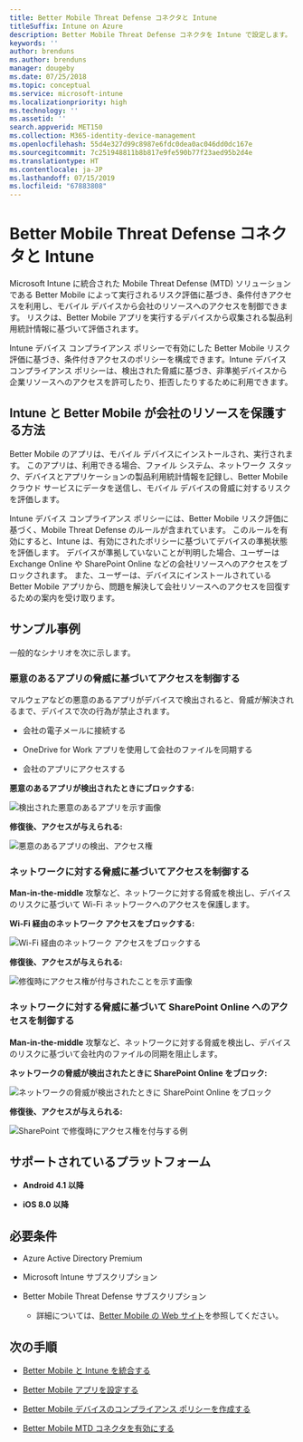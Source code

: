 ```yaml
---
title: Better Mobile Threat Defense コネクタと Intune
titleSuffix: Intune on Azure
description: Better Mobile Threat Defense コネクタを Intune で設定します。
keywords: ''
author: brenduns
ms.author: brenduns
manager: dougeby
ms.date: 07/25/2018
ms.topic: conceptual
ms.service: microsoft-intune
ms.localizationpriority: high
ms.technology: ''
ms.assetid: ''
search.appverid: MET150
ms.collection: M365-identity-device-management
ms.openlocfilehash: 55d4e327d99c8987e6fdc0dea0ac046dd0dc167e
ms.sourcegitcommit: 7c251948811b8b817e9fe590b77f23aed95b2d4e
ms.translationtype: HT
ms.contentlocale: ja-JP
ms.lasthandoff: 07/15/2019
ms.locfileid: "67883808"
---
```

# <a name="better-mobile-threat-defense-connector-with-intune"></a>Better Mobile Threat Defense コネクタと Intune

Microsoft Intune に統合された Mobile Threat Defense (MTD) ソリューションである Better Mobile によって実行されるリスク評価に基づき、条件付きアクセスを利用し、モバイル デバイスから会社のリソースへのアクセスを制御できます。 リスクは、Better Mobile アプリを実行するデバイスから収集される製品利用統計情報に基づいて評価されます。

Intune デバイス コンプライアンス ポリシーで有効にした Better Mobile リスク評価に基づき、条件付きアクセスのポリシーを構成できます。Intune デバイス コンプライアンス ポリシーは、検出された脅威に基づき、非準拠デバイスから企業リソースへのアクセスを許可したり、拒否したりするために利用できます。

## <a name="how-do-intune-and-better-mobile-help-protect-your-company-resources"></a>Intune と Better Mobile が会社のリソースを保護する方法

Better Mobile のアプリは、モバイル デバイスにインストールされ、実行されます。 このアプリは、利用できる場合、ファイル システム、ネットワーク スタック、デバイスとアプリケーションの製品利用統計情報を記録し、Better Mobile クラウド サービスにデータを送信し、モバイル デバイスの脅威に対するリスクを評価します。

Intune デバイス コンプライアンス ポリシーには、Better Mobile リスク評価に基づく、Mobile Threat Defense のルールが含まれています。 このルールを有効にすると、Intune は、有効にされたポリシーに基づいてデバイスの準拠状態を評価します。 デバイスが準拠していないことが判明した場合、ユーザーは Exchange Online や SharePoint Online などの会社リソースへのアクセスをブロックされます。 また、ユーザーは、デバイスにインストールされている Better Mobile アプリから、問題を解決して会社リソースへのアクセスを回復するための案内を受け取ります。

## <a name="sample-scenarios"></a>サンプル事例

一般的なシナリオを次に示します。

### <a name="control-access-based-on-threats-from-malicious-apps"></a>悪意のあるアプリの脅威に基づいてアクセスを制御する

マルウェアなどの悪意のあるアプリがデバイスで検出されると、脅威が解決されるまで、デバイスで次の行為が禁止されます。

- 会社の電子メールに接続する

- OneDrive for Work アプリを使用して会社のファイルを同期する

- 会社のアプリにアクセスする

**悪意のあるアプリが検出されたときにブロックする:**

![検出された悪意のあるアプリを示す画像](./media/better_mobile_maliciousapps_blocked.png)

**修復後、アクセスが与えられる:**

![悪意のあるアプリの検出、アクセス権](./media/better_mobile_maliciousapps_unblocked.png)

### <a name="control-access-based-on-threat-to-network"></a>ネットワークに対する脅威に基づいてアクセスを制御する

**Man-in-the-middle** 攻撃など、ネットワークに対する脅威を検出し、デバイスのリスクに基づいて Wi-Fi ネットワークへのアクセスを保護します。

**Wi-Fi 経由のネットワーク アクセスをブロックする:**

![Wi-Fi 経由のネットワーク アクセスをブロックする](./media/better_mobile_network_wifi_blocked.png)

**修復後、アクセスが与えられる:**

![修復時にアクセス権が付与されたことを示す画像](./media/better_mobile_network_wifi_unblocked.png)

### <a name="control-access-to-sharepoint-online-based-on-threat-to-network"></a>ネットワークに対する脅威に基づいて SharePoint Online へのアクセスを制御する

**Man-in-the-middle** 攻撃など、ネットワークに対する脅威を検出し、デバイスのリスクに基づいて会社内のファイルの同期を阻止します。

**ネットワークの脅威が検出されたときに SharePoint Online をブロック:**

![ネットワークの脅威が検出されたときに SharePoint Online をブロック](./media/better_mobile_network_spo_blocked.png)

**修復後、アクセスが与えられる:**

![SharePoint で修復時にアクセス権を付与する例](./media/better_mobile_network_spo_unblocked.png)

## <a name="supported-platforms"></a>サポートされているプラットフォーム

- **Android 4.1 以降**

- **iOS 8.0 以降**

## <a name="prerequisites"></a>必要条件

- Azure Active Directory Premium

- Microsoft Intune サブスクリプション

- Better Mobile Threat Defense サブスクリプション

  - 詳細については、[Better Mobile の Web サイト](https://www.better.mobi/)を参照してください。

## <a name="next-steps"></a>次の手順

- [Better Mobile と Intune を統合する](better-mobile-mtd-connector-integration.md)

- [Better Mobile アプリを設定する](mtd-apps-ios-app-configuration-policy-add-assign.md)

- [Better Mobile デバイスのコンプライアンス ポリシーを作成する](mtd-device-compliance-policy-create.md)

- [Better Mobile MTD コネクタを有効にする](mtd-connector-enable.md)
